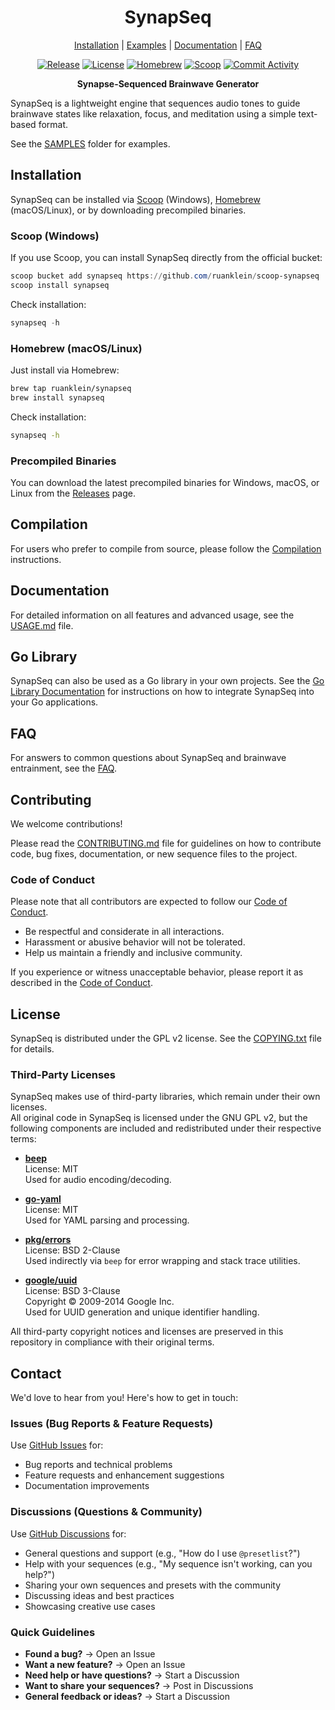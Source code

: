 <h1 align="center">SynapSeq</h1>

<p align="center">
  <a href="#installation">Installation</a> |
  <a href="samples/README.md">Examples</a> |
  <a href="docs/USAGE.md">Documentation</a> |
  <a href="docs/FAQ.md">FAQ</a>
</p>

<p align="center">
  <p align="center">
  <a href="https://github.com/ruanklein/synapseq/releases/latest"><img src="https://img.shields.io/github/v/release/ruanklein/synapseq?color=blue&logo=github" alt="Release"></a>
  <a href="COPYING.txt"><img src="https://img.shields.io/badge/license-GPL%20v2-blue.svg?logo=open-source-initiative&logoColor=white" alt="License"></a>
  <a href="#homebrew-macoslinux"><img src="https://img.shields.io/badge/Homebrew-Install-brightgreen?logo=homebrew&logoColor=white" alt="Homebrew"></a>
  <a href="#scoop-windows"><img src="https://img.shields.io/badge/Scoop-Install-blue?logo=gnometerminal&logoColor=00AEEF" alt="Scoop"></a>
  <a href="https://github.com/ruanklein/synapseq/commits"><img src="https://img.shields.io/github/commit-activity/m/ruanklein/synapseq?color=ff69b4&logo=git" alt="Commit Activity"></a>
</p>
</p>

<p align="center"><strong>Synapse-Sequenced Brainwave Generator</strong></p>

SynapSeq is a lightweight engine that sequences audio tones to guide brainwave states like relaxation, focus, and meditation using a simple text-based format.

See the [SAMPLES](samples/README.md) folder for examples.

## Installation

SynapSeq can be installed via [Scoop](https://scoop.sh/) (Windows), [Homebrew](https://brew.sh/) (macOS/Linux), or by downloading precompiled binaries.

### Scoop (Windows)

If you use Scoop, you can install SynapSeq directly from the official bucket:

```powershell
scoop bucket add synapseq https://github.com/ruanklein/scoop-synapseq
scoop install synapseq
```

Check installation:

```powershell
synapseq -h
```

### Homebrew (macOS/Linux)

Just install via Homebrew:

```bash
brew tap ruanklein/synapseq
brew install synapseq
```

Check installation:

```bash
synapseq -h
```

### Precompiled Binaries

You can download the latest precompiled binaries for Windows, macOS, or Linux from the [Releases](https://github.com/ruanklein/synapseq/releases/latest) page.

## Compilation

For users who prefer to compile from source, please follow the [Compilation](docs/COMPILE.md) instructions.

## Documentation

For detailed information on all features and advanced usage, see the [USAGE.md](docs/USAGE.md) file.

## Go Library

SynapSeq can also be used as a Go library in your own projects. See the [Go Library Documentation](https://pkg.go.dev/github.com/ruanklein/synapseq/v3/core) for instructions on how to integrate SynapSeq into your Go applications.

## FAQ

For answers to common questions about SynapSeq and brainwave entrainment, see the [FAQ](docs/FAQ.md).

## Contributing

We welcome contributions!

Please read the [CONTRIBUTING.md](CONTRIBUTING.md) file for guidelines on how to contribute code, bug fixes, documentation, or new sequence files to the project.

### Code of Conduct

Please note that all contributors are expected to follow our [Code of Conduct](CODE_OF_CONDUCT.md).

- Be respectful and considerate in all interactions.
- Harassment or abusive behavior will not be tolerated.
- Help us maintain a friendly and inclusive community.

If you experience or witness unacceptable behavior, please report it as described in the [Code of Conduct](CODE_OF_CONDUCT.md).

## License

SynapSeq is distributed under the GPL v2 license. See the [COPYING.txt](COPYING.txt) file for details.

### Third-Party Licenses

SynapSeq makes use of third-party libraries, which remain under their own licenses.  
All original code in SynapSeq is licensed under the GNU GPL v2, but the following components are included and redistributed under their respective terms:

- **[beep](https://github.com/gopxl/beep)**  
  License: MIT  
  Used for audio encoding/decoding.

- **[go-yaml](https://github.com/goccy/go-yaml)**  
  License: MIT  
  Used for YAML parsing and processing.

- **[pkg/errors](https://github.com/pkg/errors)**  
  License: BSD 2-Clause  
  Used indirectly via `beep` for error wrapping and stack trace utilities.

- **[google/uuid](https://github.com/google/uuid)**  
  License: BSD 3-Clause  
  Copyright © 2009-2014 Google Inc.  
  Used for UUID generation and unique identifier handling.

All third-party copyright notices and licenses are preserved in this repository in compliance with their original terms.

## Contact

We'd love to hear from you! Here's how to get in touch:

### Issues (Bug Reports & Feature Requests)

Use [GitHub Issues](https://github.com/ruanklein/synapseq/issues) for:

- Bug reports and technical problems
- Feature requests and enhancement suggestions
- Documentation improvements

### Discussions (Questions & Community)

Use [GitHub Discussions](https://github.com/ruanklein/synapseq/discussions) for:

- General questions and support (e.g., "How do I use `@presetlist`?")
- Help with your sequences (e.g., "My sequence isn't working, can you help?")
- Sharing your own sequences and presets with the community
- Discussing ideas and best practices
- Showcasing creative use cases

### Quick Guidelines

- **Found a bug?** → Open an Issue
- **Want a new feature?** → Open an Issue
- **Need help or have questions?** → Start a Discussion
- **Want to share your sequences?** → Post in Discussions
- **General feedback or ideas?** → Start a Discussion
